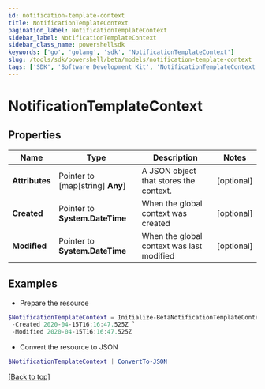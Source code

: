 ```yaml
---
id: notification-template-context
title: NotificationTemplateContext
pagination_label: NotificationTemplateContext
sidebar_label: NotificationTemplateContext
sidebar_class_name: powershellsdk
keywords: ['go', 'golang', 'sdk', 'NotificationTemplateContext'] 
slug: /tools/sdk/powershell/beta/models/notification-template-context
tags: ['SDK', 'Software Development Kit', 'NotificationTemplateContext']
---
```



# NotificationTemplateContext

## Properties

Name | Type | Description | Notes
------------ | ------------- | ------------- | -------------
**Attributes** |  Pointer to [map[string] **Any**] | A JSON object that stores the context. | [optional] 
**Created** |  Pointer to **System.DateTime** | When the global context was created | [optional] 
**Modified** |  Pointer to **System.DateTime** | When the global context was last modified | [optional] 

## Examples

- Prepare the resource
```powershell
$NotificationTemplateContext = Initialize-BetaNotificationTemplateContext  -Attributes {productUrl=https://test-org.identitysoon.com, brandingConfigs={default={narrowLogoURL=null, productName=SailPoint, standardLogoURL=null, navigationColor=011E64, actionButtonColor=20B2DE, emailFromAddress=null, activeLinkColor=20B2DE, loginInformationalMessage=null}}} `
 -Created 2020-04-15T16:16:47.525Z `
 -Modified 2020-04-15T16:16:47.525Z
```

- Convert the resource to JSON
```powershell
$NotificationTemplateContext | ConvertTo-JSON
```


[[Back to top]](#) 

